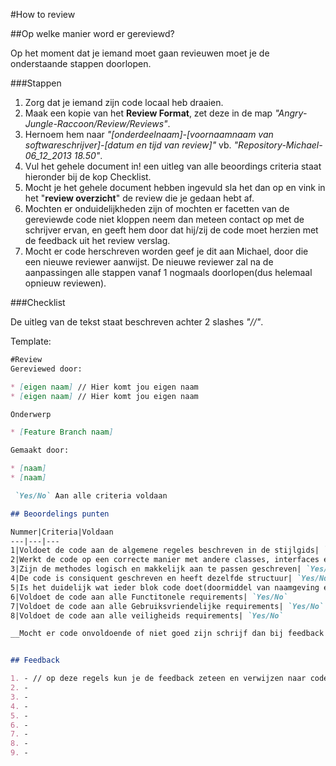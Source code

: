 #How to review

##Op welke manier word er gereviewd?

Op het moment dat je iemand moet gaan revieuwen moet je de onderstaande stappen doorlopen.

###Stappen

1. Zorg dat je iemand zijn code locaal heb draaien.
2. Maak een kopie van het **Review Format**, zet deze in de map *"Angry-Jungle-Raccoon/Review/Reviews"*.
3. Hernoem hem naar *"[onderdeelnaam]-[voornaamnaam van softwareschrijver]-[datum en tijd van review]"* vb. *"Repository-Michael-06\_12\_2013 18.50"*.
4. Vul het gehele document in! een uitleg van alle beoordings criteria staat hieronder bij de kop Checklist.
5. Mocht je het gehele document hebben ingevuld sla het dan op en vink in het "**review overzicht**" de review die je gedaan hebt af.
6. Mochten er onduidelijkheden zijn of mochten er facetten van de gereviewde code niet kloppen neem dan meteen contact op met de schrijver ervan, en geeft hem door dat hij/zij de code moet herzien met de feedback uit het review verslag.
7. Mocht er code herschreven worden geef je dit aan Michael, door die een nieuwe reviewer aanwijst. De nieuwe reviewer zal na de aanpassingen alle stappen vanaf 1 nogmaals doorlopen(dus helemaal opnieuw reviewen).

###Checklist

De uitleg van de tekst staat beschreven achter 2 slashes *"//"*.

Template:
```markdown
#Review
Gereviewed door:

* [eigen naam] // Hier komt jou eigen naam
* [eigen naam] // Hier komt jou eigen naam

Onderwerp

* [Feature Branch naam]

Gemaakt door:

* [naam]
* [naam]

 `Yes/No` Aan alle criteria voldaan

## Beoordelings punten

Nummer|Criteria|Voldaan
---|---|---
1|Voldoet de code aan de algemene regeles beschreven in de stijlgids| `Yes/No`
2|Werkt de code op een correcte manier met andere classes, interfaces en methodes| `Yes/No`
3|Zijn de methodes logisch en makkelijk aan te passen geschreven| `Yes/No`
4|De code is consiquent geschreven en heeft dezelfde structuur| `Yes/No`
5|Is het duidelijk wat ieder blok code doet(doormiddel van naamgeving en comentaar)?| `Yes/No`
6|Voldoet de code aan alle Functitonele requirements| `Yes/No`
7|Voldoet de code aan alle Gebruiksvriendelijke requirements| `Yes/No`
8|Voldoet de code aan alle veiligheids requirements| `Yes/No`

__Mocht er code onvoldoende of niet goed zijn schrijf dan bij feedback op hoe je tot die conclusie bent gekomen.__


## Feedback

1. - // op deze regels kun je de feedback zeteen en verwijzen naar code die je beneden kwijt kunt
2. -
3. -
4. -
5. -
6. -
7. -
8. -
9. -
```
